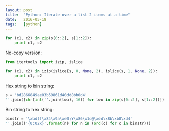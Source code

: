 ```yaml
---
layout: post
title:  "Python: Iterate over a list 2 items at a time"
date:   2016-05-18
tags:   [python]
---
```


```python
for (c1, c2) in zip(s[0::2], s[1::2]):
    print c1, c2
```

No-copy version:

```python
from itertools import izip, islice

for (c1, c2) in izip(islice(s, 0, None, 2), islice(s, 1, None, 2)):
    print c1, c2
```

Hex string to bin string:

```python
s = 'bd2866849ae03b59861d40dd8bb0d4'
''.join([chr(int(''.join(two), 16)) for two in zip(s[0::2], s[1::2])])
```

Bin string to hex string:

```python
binstr = '\xbd(f\x84\x9a\xe0;Y\x86\x1d@\xdd\x8b\xb0\xd4'
''.join(('{0:02x}'.format(n) for n in (ord(c) for c in binstr)))
```